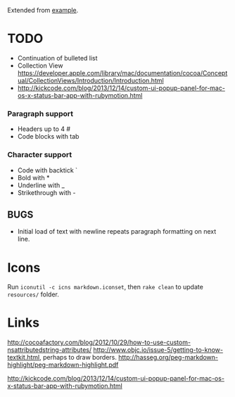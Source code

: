 Extended from [example](http://www.raywenderlich.com/50151/text-kit-tutorial).

# TODO
* Continuation of bulleted list
* Collection View https://developer.apple.com/library/mac/documentation/cocoa/Conceptual/CollectionViews/Introduction/Introduction.html
* http://kickcode.com/blog/2013/12/14/custom-ui-popup-panel-for-mac-os-x-status-bar-app-with-rubymotion.html

### Paragraph support
* Headers up to 4 #
* Code blocks with tab

### Character support
* Code with backtick `
* Bold with *
* Underline with _
* Strikethrough with -

## BUGS
* Initial load of text with newline repeats paragraph formatting on next line.

# Icons
Run `iconutil -c icns markdown.iconset`, then `rake clean` to update `resources/` folder.

# Links
http://cocoafactory.com/blog/2012/10/29/how-to-use-custom-nsattributedstring-attributes/
http://www.objc.io/issue-5/getting-to-know-textkit.html, perhaps to draw borders.
http://hasseg.org/peg-markdown-highlight/peg-markdown-highlight.pdf

http://kickcode.com/blog/2013/12/14/custom-ui-popup-panel-for-mac-os-x-status-bar-app-with-rubymotion.html
